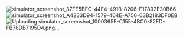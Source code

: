 ![simulator_screenshot_37FE5BFC-44F4-491B-8206-F17892E30B66](https://github.com/user-attachments/assets/3ab33c63-d502-4b8b-99f4-dc06e9ed8cfb)
![simulator_screenshot_A4233D94-1579-464E-A756-03B2183DF0E8](https://github.com/user-attachments/assets/120b7f33-8329-4cfd-9fe7-e94904f82d93)
![Uploading simulator_screenshot_1000365F-C155-4BC0-82FD-FB78DB7195D4.png…]()
